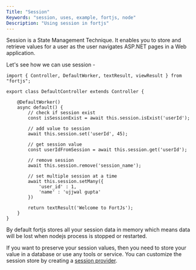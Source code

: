 ```yaml
---
Title: "Session"
Keywords: "session, uses, example, fortjs, node"
Description: "Using session in fortjs"
---
```


Session is a State Management Technique. It enables you to store and retrieve values for a user as the user navigates ASP.NET pages in a Web application.


Let's see how we can use session - 

```
import { Controller, DefaultWorker, textResult, viewResult } from "fortjs";

export class DefaultController extends Controller {

    @DefaultWorker()
    async default() {
        // check if session exist
        const isSessionExist = await this.session.isExist('userId');

        // add value to session
        await this.session.set('userId', 45);

        // get session value
        const userIdFromSession = await this.session.get('userId');

        // remove session
        await this.session.remove('session_name');

        // set multiple session at a time
        await this.session.setMany({
            'user_id' : 1,
            'name' : 'ujjwal gupta'
        })

        return textResult('Welcome to FortJs');
    }
}
```

By default fortjs stores all your session data in memory which means data will be lost when nodejs process is stopped or restarted. 

If you want to preserve your session values, then you need to store your value in a database or use any tools or service. You can customize the session store by creating a [session provider](/tutorial/session-provider).

